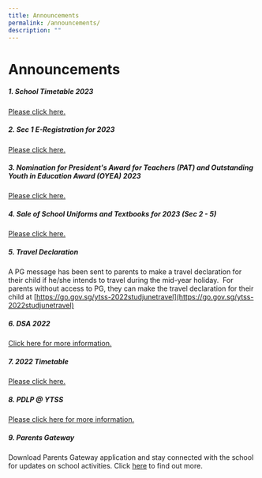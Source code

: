 ```yaml
---
title: Announcements
permalink: /announcements/
description: ""
---
```

# **Announcements**

##### 1\. **School Timetable 2023**   
[Please click here.](/links-n-resources/school-timetable-2023)

##### 2\. **Sec 1 E-Registration for 2023**
[Please click here.](/parents-links/sec-1-e-registration-for-2023)

##### 3\. **Nomination for President's Award for Teachers (PAT) and Outstanding Youth in Education Award (OYEA) 2023**

[Please click here.](/other/nomination-for-presidents-award-for-teachers-pat-and-outstanding-youth-in-education-award-oyea-2023)

##### 4\. **Sale of School Uniforms and Textbooks for 2023 (Sec 2 - 5)**

[Please click here.](/parents-links/sale-of-school-uniforms-n-textbooks-for-2023-sec-2-5)

##### 5\. **Travel Declaration**

A PG message has been sent to parents to make a travel declaration for their child if he/she intends to travel during the mid-year holiday.  For parents without access to PG, they can make the travel declaration for their child at [https://go.gov.sg/ytss-2022studjunetravel](https://go.gov.sg/ytss-2022studjunetravel)

##### 6\. **DSA 2022**

[Click here for more information.](/school-calendar/ytss-e-open-day-and-dsa-information-2022)

##### 7\. **2022 Timetable**

[Please click here.](https://yishuntownsec-moe-edu-sg-admin.cwp.sg/links-n-resources/school-timetable)

##### 8\. **PDLP @ YTSS**

[Please click here for more information.](https://yishuntownsec-moe-edu-sg-admin.cwp.sg/parents-links/pdlp-at-ytss)

##### 9\. **Parents Gateway**

Download Parents Gateway application and stay connected with the school for updates on school activities. Click [here](/parents-links/parents-gateway) to find out more.